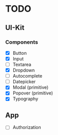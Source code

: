 # TODO

## UI-Kit

### Components

- [x] Button
- [x] Input
- [ ] Textarea
- [x] Dropdown
- [ ] Autocomplete
- [ ] Datepicker
- [x] Modal (primitive)
- [x] Popover (primitive)
- [x] Typography

## App

- [ ] Authorization
